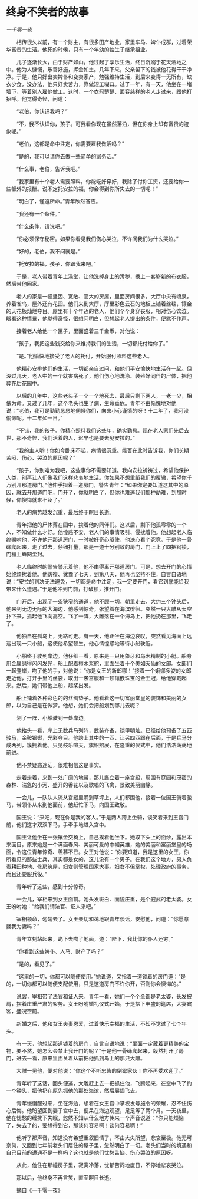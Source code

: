 # 终身不笑者的故事

*一千零一夜*

　　相传很久以前，有一个财主，有很多田产地业，家里车马、婢仆成群，过着荣华富贵的生活。他死的时候，只有一个年幼的独生子继承祖业。

　　儿子逐渐长大，由于财产如山，他过起了享乐生活，终日沉溺于花天酒地之中。他为人慷慨，乐善好施，挥金如土。几年下来，父亲留下的钱被他花得干干净净。于是，他只好出卖婢仆和变卖家产，勉强维持生活，到后来变得一无所有，缺衣少食，没办法，他只好卖苦力，靠做短工糊口。过了一年，有一天，他坐在一堵墙下，等着别人雇他做工。这时，一个衣冠楚楚、面容慈祥的老人走过来，跟他打招呼。他觉得奇怪，问道：

　　“老伯，你认识我吗？”

　　“不，我不认识你，孩子。可我看你现在虽然落泊，但在你身上却有富贵的迹象呢。”

　　“老伯，这都是命中注定，你需要雇我做活吗？”

　　“是的，我可以请你去做一些简单的家务活。”

　　“什么事，老伯，告诉我吧。”

　　“我家里有十个老人需要照料。你能吃好穿好，我除了付你工资，还要给你一些额外的报酬。说不定托安拉的福，你会得到你所失去的一切呢！”

　　“明白了，谨遵所命。”青年欣然答应。

　　“我还有一个条件。”

　　“什么条件，请说吧。”

　　“你必须保守秘密。如果你看见我们伤心哭泣，不许问我们为什么哭泣。”

　　“好的，老伯，我不问就是。”

　　“托安拉的福，孩子，你跟我来吧。”

　　于是，老人带着青年上澡堂，让他洗掉身上的污秽，换上一套崭新的布衣服，然后带他回家。

　　老人的家是一幢坚固、宽敞、高大的房屋，里面房间很多，大厅中央有喷泉，养着雀鸟，屋外还有花园。他们来到大厅，厅里彩色云石的地板上铺着丝毯，镶金的天花板灿烂夺目。屋里有十个年迈的老人，他们个个身穿丧服，相对伤心饮泣。眼看这种情景，他觉得奇怪，很想问明白，但想起老人提出的条件，便默不作声。

　　接着老人给他一个匣子，里面盛着三千金币，对他说：

　　“孩子，我把这些钱交给你来维持我们的生活，一切都托付给你了。”

　　“是。”他愉快地接受了老人的托付，开始服付照料这些老人。

　　他精心安排他们的生活，一切都亲自过问，和他们平安愉快地生活在一起。但没过几天，老人中的一个就害病死了，他们伤心地洗涤、装殓好同伴的尸体，把他葬在后花园中。

　　以后的几年中，这些老头子一个一个地死去，最后只剩下两人，一老一少，相依为命。又过了几年，这个老头也生了病，生命垂危。青年不由惭愧地对他说：“老伯，我可是勤勤恳恳地伺候你们，向来小心谨慎的呀！十二年了，我可没偷懒呢。十二年如一日。”

　　“不错，我的孩子。你精心照料我们这些年，确实勤恳。现在老人家们先后去世，那不奇怪，我们活着的人，迟早也是要去见安拉的。”

　　“我的主人哟！你如今卧床不起，病情很沉重。能否在此时告诉我，你们长期苦闷、伤心、哭泣的原因呢？”

　　“孩子，你别难为我吧，这些事你不需要知道。我向安拉祈祷过，希望他保护人类，别再让人们像我们这样悲哀地生活。你如果不想重蹈我们的覆辙，希望你千万别开那道房门。”他伸手指着一道房门，警告青年：“如果你定要知道这其中的原因，就去开那道门吧，门开了，你就明白了，但你也难逃我们那种劫难，到那时候，你懊悔就来不及了。”

　　老人的病势越发沉重，最后终于瞑目长逝。

　　青年把他的尸体葬在园中，挨着他的同伴们。这以后，剩下他孤零零的一个人，不知做什么才好。他惶惑不安，老人们的事情吸引、侵扰着他。他想起老人临终嘱咐他，不许他开那道房门，一时被好奇心驱使，他决心看个究竟。于是他一骨碌爬起来，走了过去，仔细打量，那是一道十分别致的房门，门上上了四把钢锁，门楣上蛛网尘封。

　　老人临终时的警告警示着他，他不由得离开那道房门。可是，想去开门的心情始终烦扰着他。他彷徨、犹豫了七天，到第八天，他再也坚持不住，自言自语地说：“安拉的判决无法避免，一切都是命中注定，我一定要开门，看它到底能给我带来什么遭遇。”于是他冲到门前，打破锁，推开门。

　　门开后，出现了一条狭窄的通道，他不顾一切，朝里走去，大约三个钟头后，他来到无边无际的大海边，他感到惊奇，张望着在海滨徘徊。突然一只大雕从天空扑下来，抓起他飞向高空。飞了一阵，大雕落在一个海岛上，把他扔在那里，飞走了。

　　他独自在孤岛上，无路可走。有一天，他正坐在海边哀叹，突然看见海面上远远出现一只小船，这使他希望顿生，他心情惶惑地等待小船驶近。

　　小船终于驶到岸边。他仔细一看，原来是一只用象牙和乌木精制的小艇。船身用金属磨得闪闪发光，船上配着檀木桨舵，里面坐着十个美如天仙的女郎。女郎们一起登岸，吻了他的手，对他说：“你是女王的新郎哪！”接着一个娥娜多姿的女郎走近他，打开手里的丝袋，取出一袭宫服和一顶镶嵌珠宝的金王冠，给他穿戴起来。然后，她们带他上船，起桨出发。

　　船上铺着各种彩色的的丝绸垫子。他看着这一切富丽堂皇的装饰和美丽的女郎，以为自己是在做梦。他想，她们会把船划到哪儿去呢？

　　划了一阵，小船驶到一处岸边。

　　他抬头一看，岸上无数兵马列阵，武装齐备，铠甲明灿。已经给他预备了五匹骏马，金鞍银辔，光彩夺目。他跨上其中的一匹，让另四匹跟在后面，于是兵马分成两列，簇拥着他。只见鼓乐喧天，旗帜招展，在隆重的仪式中，他们浩浩荡荡地前进。

　　他不禁疑惑迷茫，很难相信这是事实。

　　走着走着，来到一处广阔的地带，那儿矗立着一座宫殿，周围有庭园和茂密的森林、湍急的小河、盛开的香花以及歌唱的飞禽，景致美丽幽静。

　　一会儿，一队队人流从宫殿里涌到草坪上，人们都围他，接着一位国王骑着骏马，带领仆从来到他面前，他赶忙下马，向国王致敬。

　　国王说：“来吧，现在你是我的客人。”于是两人跨上坐骑，谈笑着来到王宫门前，他们这才双双下马，手牵手地进入宫中。

　　国王让他坐在一张镶金交椅上，自己挨着他坐下。她取下头上的面纱，露出本来面目。原来她是一个满面春风、美丽可爱的巾帼英雄，她的美丽和富丽堂皇的场面，令这位青年惊奇、羡慕不已。女王对他说：“你要知道，我是这里的女王，你所看见的那些士兵，其实都是女的。这儿没有一个男子。在我们这个地方，男人负责耕田种地、修房筑屋，妇女则管理国家大事。妇女不但掌权，处理政府的事务，而且还要服兵役。”

　　青年听了这些，感到十分惊奇。

　　一会儿，宰相来到女王面前。她头发斑白、面貌庄重，是个威武的老太婆。女王吩咐她：“给我们请法官、证人来吧。”

　　宰相领命，匆匆去了。女王亲切和蔼地跟青年谈话，安慰他，问道：“你愿意娶我为妻吗？”

　　青年立刻站起来，跪下去吻了地面，道：“陛下，我比你的仆人还穷。”

　　“你看到这些婢仆、人马、财产了吗？”

　　“是的，看见了。”

　　“这里的一切，你都可以随便使用。”她说道，又指着一道锁着的房门道：“是的，一切你都可以随便支配使用，只是这道房门不许你开，否则你会懊悔的。”

　　说罢，宰相带了法官和证人来。青年一看，她们一个个全都是老太婆，长发披肩，摆着庄重严肃的架势。女王吩咐婚礼仪式开始，于是摆下丰盛的筵席，大宴宾客，盛况空前。

　　新婚之后，他和女王夫妻恩爱，过着快乐幸福的生活，不知不觉过了七个年头。

　　有一天，他想起那道锁着的房门，自言自语地说：“里面一定藏着更精美的宝物，要不然，她怎么会禁止我开门的呢？”于是他一骨碌爬起来，毅然打开了房门，进去一看，原来里面关着从前把他抓到岛上的那只大雕。

　　大雕一见他，便对他说：“你这个不听忠告的倒霉家伙！你不再受欢迎了。”

　　青年听了这话，回头便逃，大雕赶上去一把抓住他，飞腾起来，在空中飞了约一个钟头，把他扔在原先抓他的那处海滨，然后展翅飞去。

　　青年慢慢醒过来，坐在海边，想着在女王宫中掌权发号施令的荣耀，忍不住伤心后悔。他盼望回到妻子宫中去，便呆在海边观望，足足等了两个月。一天夜里，他在忧愁的缠扰下失眠，忽然不知从什么地方传来一个声音说道：“你只能烦恼了，失去了的，要想得到它，那谈何容易啊！谈何容易啊！”

　　他听了那声音，知道没有希望重叙旧情了，不由大失所望，悲哀至极。他无可奈何，又回到七年前老头们居住的屋子里，忽然明白了一切。老头们当时的境遇和自己目前的遭遇不是一样吗？这也就是他们忧愁苦恼、伤心哭泣的原因呀。

　　从此，他住在那幢房子里，寂寞冷落，忧郁苦闷地度日，不停地悲哀哭泣。

　　那以后，他终身不再言笑，直至瞑目长逝。

　　摘自《一千零一夜》